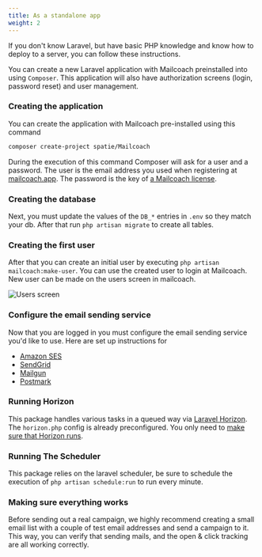 ```yaml
---
title: As a standalone app
weight: 2
---
```


If you don't know Laravel, but have basic PHP knowledge and know how to deploy to a server, you can follow these instructions.

You can create a new Laravel application with Mailcoach preinstalled into using `Composer`. This application will also have authorization screens (login, password reset) and user management.

### Creating the application

You can create the application with Mailcoach pre-installed using this command

```bash
composer create-project spatie/Mailcoach
```

During the execution of this command Composer will ask for a user and a password. The user is the email address you used when registering at [mailcoach.app](https://mailcoach.app). The password is the key of [a Mailcoach license](/docs/v3/app/general/getting-a-license).

### Creating the database

Next, you must update the values of the `DB_*` entries in `.env` so they match your db. After that run `php artisan migrate` to create all tables.

### Creating the first user

After that you can create an initial user by executing `php artisan mailcoach:make-user`. You can use the created user to login at Mailcoach. New user can be made on the users screen in mailcoach.

![Users screen](https://mailcoach.app/images/docs/v3/app/getting-started/users.png)

### Configure the email sending service

Now that you are logged in you must configure the email sending service you'd like to use. Here are set up instructions for

- [Amazon SES](/docs/v3/app/mail-configuration/amazon-ses)
- [SendGrid](/docs/v3/app/mail-configuration/sendgrid)
- [Mailgun](/docs/v3/app/mail-configuration/mailgun)
- [Postmark](/docs/v3/app/mail-configuration/postmark)

### Running Horizon

This package handles various tasks in a queued way via [Laravel Horizon](https://laravel.com/docs/7.x/horizon). The `horizon.php` config is already preconfigured. You only need to [make sure that Horizon runs](https://laravel.com/docs/7.x/horizon#running-horizon).

### Running The Scheduler

This package relies on the laravel scheduler, be sure to schedule the execution of `php artisan schedule:run` to run every minute.

### Making sure everything works

Before sending out a real campaign, we highly recommend creating a small email list with a couple of test email addresses and send a campaign to it. This way, you can verify that sending mails, and the open & click tracking are all working correctly.
